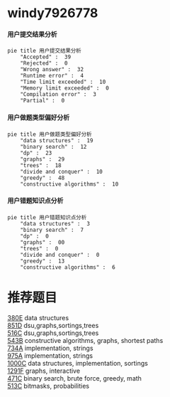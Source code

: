 # windy7926778

<!-- tabs:start -->



#### **用户提交结果分析**

```mermaid
pie title 用户提交结果分析
    "Accepted" :  39
    "Rejected" :  0
    "Wrong answer" :  32
    "Runtime error" :  4
    "Time limit exceeded" :  10
    "Memory limit exceeded" :  0
    "Compilation error" :  3
    "Partial" :  0
```

#### **用户做题类型偏好分析**

```mermaid
pie title 用户做题类型偏好分析
    "data structures" :  19
    "binary search" :  12
    "dp" :  23
    "graphs" :  29
    "trees" :  18
    "divide and conquer" :  10
    "greedy" :  48
    "constructive algorithms" :  10
```
#### **用户错题知识点分析**

```mermaid
pie title 用户错题知识点分析
    "data structures" :  3
    "binary search" :  7
    "dp" :  0
    "graphs" :  00
    "trees" :  0
    "divide and conquer" :  0
    "greedy" :  13
    "constructive algorithms" :  6
```



<!-- tabs:end -->
# 推荐题目
[380E](https://codeforces.com/contest/380/problem/E)		data structures		  
[851D](https://codeforces.com/contest/851/problem/D)		dsu,graphs,sortings,trees		  
[516C](https://codeforces.com/contest/516/problem/C)		dsu,graphs,sortings,trees		  
[543B](https://codeforces.com/contest/543/problem/B)		constructive algorithms,
                        graphs,
                        shortest paths		  
[734A](https://codeforces.com/contest/734/problem/A)		implementation,
                        strings		  
[975A](https://codeforces.com/contest/975/problem/A)		implementation,
                        strings		  
[1000C](https://codeforces.com/contest/1000/problem/C)		data structures,
                        implementation,
                        sortings		  
[1291F](https://codeforces.com/contest/1291/problem/F)		graphs,
                        interactive		  
[471C](https://codeforces.com/contest/471/problem/C)		binary search,
                        brute force,
                        greedy,
                        math		  
[513C](https://codeforces.com/contest/513/problem/C)		bitmasks,
                        probabilities		  
